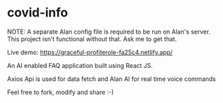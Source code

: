 # covid-info
NOTE: A separate Alan config file is required to be run on Alan's server. This project isn't functional without that. Ask me to get that.

Live demo: https://graceful-profiterole-fa25c4.netlify.app/

An AI enabled FAQ application built using React JS.

Axios Api is used for data fetch and Alan AI for real time voice commands

Feel free to fork, modify and share :-)
